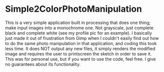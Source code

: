Simple2ColorPhotoManipulation
=============================

This is a very simple application built in processing that does one thing; make input images into a monochrome one.  Not grayscale, just complete black and complete white (see my profile pic for an example).  I basically just made it out of frustration from Gimp when I couldn't easily find out how to do the same photo manipulation in that application, and coding this took less time.  It does NOT output any new files, it simply renders the modified image and requires the user to printscreen the sketch in order to save it.  This was for personal use, but if you want to use the code, feel free. I give no guarantees about its functionality.